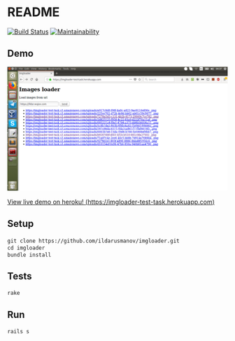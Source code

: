 # README

[![Build Status](https://travis-ci.org/ildarusmanov/imgloader.svg?branch=master)](https://travis-ci.org/ildarusmanov/imgloader)
[![Maintainability](https://api.codeclimate.com/v1/badges/37391ab3aebfd96af790/maintainability)](https://codeclimate.com/github/ildarusmanov/imgloader/maintainability)

## Demo

![Preview](preview.png)

[View live demo on heroku! (https://imgloader-test-task.herokuapp.com)](https://imgloader-test-task.herokuapp.com/)

## Setup
```
git clone https://github.com/ildarusmanov/imgloader.git
cd imgloader
bundle install
```

## Tests
```
rake
```

## Run

```
rails s
```